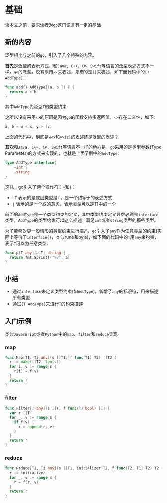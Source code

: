 # 基础

读本文之前，要求读者对`go`这门语言有一定的基础


## 新的内容

泛型相比与之前的`go`，引入了几个特殊的内容。

**首先**是泛型的表示方式，和`Java`、`C++`、`C#`、`Swift`等语言的泛型表述方式不一样，`go`的泛型，没有采用`<>`来表述，采用的是`[]`来表述，如下面代码中的`[T AddType]`：

```go
func add[T AddType](a, b T) T {
  return a + b
}
```

其中`AddType`为泛型`T`的类型约束

之所以没有采用`<>`的原因是因为`go`的函数支持多返回值，`<>`存在二义性，如下:

```go
a, b = w < x, y > (z)
```
上面的代码中，到底是`w<x`和`y>(z)`的表述还是泛型的表述？


**其次**和`Java`、`C++`、`C#`、`Swift`等语言不一样的地方是，`go`采用的是类型参数(Type Parameter)的方式来实现的，也就是上面示例中的`AddType`:

```go
type AddType interface{
	~int |
	~string
}
```

这儿，go引入了两个操作符：`~`和`|`：

- `~T` 表示的是底层类型是T，是一个约等于的表述方式
- `|` 表示的是一个或的意思，表示类型可以是其中的一个

前面的`AddType`是一个类型约束的定义，其中类型约束定义要求必须是`interface`类型。`AddType`的类型约束可以这么描述：满足`int`或者`string`类型的那些类型。

为了能够对更一般情形的类型约束进行描述，`go`引入了`any`作为任意类型的约束(实际上等价于`interface{}`，类似rune和byte)，如下面的代码中的`T`用`any`来约束，表示`T`可以为任意类型:

```go
func p[T any](a T) string {
  return fmt.Sprintf("%v", a)
}
```


## 小结

- 通过`interface`来定义类型约束(如`AddType`)，新增了`any`的标识符，用来描述所有类型
- 通过`[T AddType]`来进行`T`的约束描述


## 入门示例

类似`JavasSript`或者`Python`中的`map`、`filter`和`reduce`实现

### map

```go
func Map[T1, T2 any](s []T1, f func(T1) T2) []T2 {
  r := make([]T2, len(s))
  for i, v := range s {
    r[i] = f(v)
  }
  return r
}
```

### filter

```go
func Filter[T any](s []T, f func(T) bool) []T {
  var r []T
  for _, v := range s {
    if f(v) {
      r = append(r, v)
    }
  }
  return r
}
```


### reduce

```go
func Reduce[T1, T2 any](s []T1, initializer T2, f func(T2, T1) T2) T2 {
  r := initializer
  for _, v := range s {
    r = f(r, v)
  }
  return r
}
```

